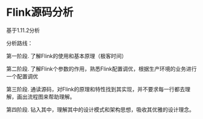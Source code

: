 #  Flink源码分析

基于1.11.2分析

分析路线：

第一阶段. 了解Flink的使用和基本原理（极客时间）

第二阶段. 了解Flink个参数的作用，熟悉Flink配置调优，根据生产环境的业务进行一个配置调优

第三阶段. 通读源码，对Flink的原理和特性找到其实现，并不要求每一行都去理解，画出流程图来帮助理解。

第四阶段. 钻入其中，理解其中的设计模式和架构思想，吸收其优雅的设计理念。


